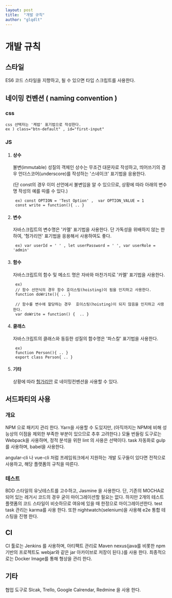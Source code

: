 ```yaml
---
layout: post
title:  "개발 규칙"
author: "glqdlt"
---
```



# 개발 규칙

## 스타일
ES6 코드 스타일을 지향하고, 될 수 있으면 타입 스크립트를 사용한다.

## 네이밍 컨벤션 ( naming convention )

### css

    css 선택자는 '케밥' 표기법으로 작성한다.
    ex ) class="btn-default" , id="first-input"

### JS

1. #### 상수
    불변(immutable) 성질의 객체인 상수는 무조건 대문자로 작성하고, 띄어쓰기의 경우 언더스코어(underscore)를 작성하는 '스네이크' 표기법을 응용한다. 
    
    (단 const의 경우 이미 선언에서 불변임을 알 수 있으므로, 상황에 따라 아래의 변수명 작성의 예를 따를 수 있다.)


        ex) const OPTION = 'Test Option' ,  var OPTION_VALUE = 1
        const write = function(){ .. }

2. #### 변수

    자바스크립트의 변수명은 '카멜' 표기법을 사용한다. 단 가독성을 위배하지 않는 한하여,  '헝가리언' 표기법을 응용해서 사용하여도 좋다.

        ex) var userId = ' ' , let userPassword = ' ', var userRole = 'admin'

3. #### 함수

    자바스크립트의 함수 및 메소드 명은 자바와 마찬가지로 '카멜' 표기법을 사용한다.

        ex) 
        // 함수 선언식의 경우 함수 호이스팅(hoisting)이 됨을 인지하고 사용한다.
        function doWrite(){ .. } 

        // 함수를 변수에 할당하는 경우  호이스팅(hoisting)이 되지 않음을 인지하고 사용한다.
        var doWrite = function() {  .. } 

4. #### 클래스 

    자바스크립트의 클래스와 동등한 성질의 함수명은 '파스칼' 표기법을 사용한다.
    
        ex) 
        function Person(){ .. } 
        export class Person{ .. }

5. #### 기타

    상황에 따라 [헝가리안](https://zetawiki.com/wiki/%ED%97%9D%EA%B0%80%EB%A6%AC%EC%96%B8_%ED%91%9C%EA%B8%B0%EB%B2%95) 로 네이밍컨벤션을 사용할 수 있다.
        


## 서드파티의 사용

### 개요

NPM 으로 패키지 관리 한다. Yarn을 사용할 수 도있지만, (아직까지는 NPM에 비해 성능상의 이점을 제외한 부족한 부분이 있으므로 추후 고려한다.) 모듈 번들링 도구로는 Webpack을 사용하며, 정적 분석을 위한 lint 의 사용은 선택이다. task 자동화로 gulp 를 사용하며, babel을 사용한다.


angular-cli 나 vue-cli 처럼 프레임워크에서 지원하는 개발 도구들이 있다면 전적으로 사용하고, 해당 플랫폼의 규칙을 따른다.

### 테스트

BDD 스타일의 유닛테스트를 고수하고, Jasmine 을 사용한다. 단, 기존의 MOCHA로 되어 있는 레거시 코드의 경우 굳이 마이그레이션할 필요는 없다. 하지만 2개의 테스트 플랫폼의 코드 스타일이 비슷하므로 여유에 있을 때 한정으로 마이그레이션한다.
test task 관리는 karma를 사용 한다. 또한 nightwatch(selenium)을 사용해 e2e 통합 테스팅을 진행 한다.

## CI

CI 툴로는 Jenkins 를 사용하며, 아티팩트 관리로 Maven nexus(java를 비롯한 npm 기반의 프로젝트도 webjar와 같은 jar 아카이브로 저장이 된다.)를 사용 한다.  최종적으로는 Docker Image를 통해 형상을 관리 한다.

## 기타

협업 도구로 Slcak, Trello, Google Calrendar, Redmine 을 사용 한다.

